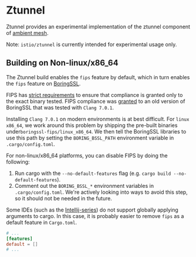 # Ztunnel

Ztunnel provides an experimental implementation of the ztunnel component of
[ambient mesh](https://istio.io/latest/blog/2022/introducing-ambient-mesh/).

Note: `istio/ztunnel` is currently intended for experimental usage only.

## Building on Non-linux/x86_64

The Ztunnel build enables the `fips` feature by default, which in turn enables the `fips` feature
on [BoringSSL](https://github.com/cloudflare/boring).

FIPS has
[strict requirements](https://csrc.nist.gov/CSRC/media/projects/cryptographic-module-validation-program/documents/security-policies/140sp3678.pdf)
to ensure that compliance is granted only to the exact binary tested.
FIPS compliance was [granted](https://csrc.nist.gov/projects/cryptographic-module-validation-program/certificate/3678)
to an old version of BoringSSL that was tested with `Clang 7.0.1`.

Installing `Clang 7.0.1` on modern environments is at best difficult. For `linux` `x86_64`, we work around
this problem by shipping the pre-built binaries under`boringssl-fips/linux_x86_64`. We then tell the BoringSSL libraries
to use this path by setting the `BORING_BSSL_PATH` environment variable in `.cargo/config.toml`.

For non-linux/x86_64 platforms, you can disable FIPS by doing the following:

1. Run cargo with the `--no-default-features` flag (e.g. `cargo build --no-default-features`).
1. Comment out the `BORING_BSSL_*` environment variables in `.cargo/config.toml`. We're actively looking into ways
to avoid this step, so it should not be needed in the future.

Some IDEs (such as the [Intellij-series](https://github.com/intellij-rust/intellij-rust/issues/9757)) do not support
globally applying arguments to cargo. In this case, it is probably easier to remove `fips` as a default feature in
`Cargo.toml`.

```toml
# ...
[features]
default = []
# ...
```
